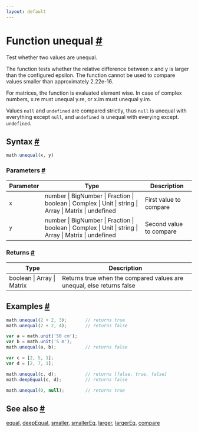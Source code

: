 ```yaml
---
layout: default
---
```


<!-- Note: This file is automatically generated from source code comments. Changes made in this file will be overridden. -->

<h1 id="function-unequal">Function unequal <a href="#function-unequal" title="Permalink">#</a></h1>

Test whether two values are unequal.

The function tests whether the relative difference between x and y is
larger than the configured epsilon. The function cannot be used to compare
values smaller than approximately 2.22e-16.

For matrices, the function is evaluated element wise.
In case of complex numbers, x.re must unequal y.re, or x.im must unequal y.im.

Values `null` and `undefined` are compared strictly, thus `null` is unequal
with everything except `null`, and `undefined` is unequal with everying
except. `undefined`.


<h2 id="syntax">Syntax <a href="#syntax" title="Permalink">#</a></h2>

```js
math.unequal(x, y)
```

<h3 id="parameters">Parameters <a href="#parameters" title="Permalink">#</a></h3>

Parameter | Type | Description
--------- | ---- | -----------
`x` | number &#124; BigNumber &#124; Fraction &#124; boolean &#124; Complex &#124; Unit &#124; string &#124; Array &#124; Matrix &#124; undefined | First value to compare
`y` | number &#124; BigNumber &#124; Fraction &#124; boolean &#124; Complex &#124; Unit &#124; string &#124; Array &#124; Matrix &#124; undefined | Second value to compare

<h3 id="returns">Returns <a href="#returns" title="Permalink">#</a></h3>

Type | Description
---- | -----------
boolean &#124; Array &#124; Matrix | Returns true when the compared values are unequal, else returns false


<h2 id="examples">Examples <a href="#examples" title="Permalink">#</a></h2>

```js
math.unequal(2 + 2, 3);       // returns true
math.unequal(2 + 2, 4);       // returns false

var a = math.unit('50 cm');
var b = math.unit('5 m');
math.unequal(a, b);           // returns false

var c = [2, 5, 1];
var d = [2, 7, 1];

math.unequal(c, d);           // returns [false, true, false]
math.deepEqual(c, d);         // returns false

math.unequal(0, null);        // returns true
```


<h2 id="see-also">See also <a href="#see-also" title="Permalink">#</a></h2>

[equal](equal.html),
[deepEqual](deepEqual.html),
[smaller](smaller.html),
[smallerEq](smallerEq.html),
[larger](larger.html),
[largerEq](largerEq.html),
[compare](compare.html)
